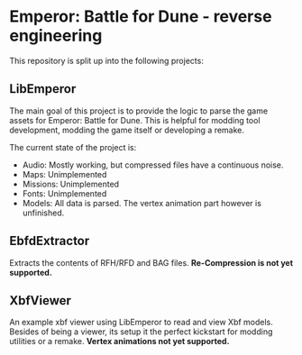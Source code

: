 # Emperor: Battle for Dune - reverse engineering #
This repository is split up into the following projects:

## LibEmperor ##
The main goal of this project is to provide the logic to parse the game assets for Emperor: Battle for Dune.
This is helpful for modding tool development, modding the game itself or developing a remake.

The current state of the project is:
- Audio: Mostly working, but compressed files have a continuous noise.
- Maps: Unimplemented
- Missions: Unimplemented
- Fonts: Unimplemented
- Models: All data is parsed. The vertex animation part however is unfinished.

## EbfdExtractor ##
Extracts the contents of RFH/RFD and BAG files.
**Re-Compression is not yet supported.**

## XbfViewer ##
An example xbf viewer using LibEmperor to read and view Xbf models.
Besides of being a viewer, its setup it the perfect kickstart for modding utilities or a remake.
**Vertex animations not yet supported.**
